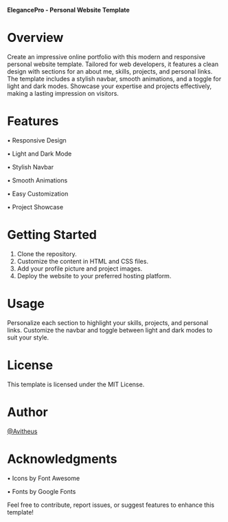 **ElegancePro - Personal Website Template**

# Overview

Create an impressive online portfolio with this modern and responsive personal website template. Tailored for web developers, it features a clean design with sections for an about me, skills, projects, and personal links. The template includes a stylish navbar, smooth animations, and a toggle for light and dark modes. Showcase your expertise and projects effectively, making a lasting impression on visitors.

# Features

• Responsive Design

• Light and Dark Mode

• Stylish Navbar

• Smooth Animations

• Easy Customization

• Project Showcase

# Getting Started

1. Clone the repository.
2. Customize the content in HTML and CSS files.
3. Add your profile picture and project images.
4. Deploy the website to your preferred hosting platform.

# Usage

Personalize each section to highlight your skills, projects, and personal links. Customize the navbar and toggle between light and dark modes to suit your style.

# License

This template is licensed under the MIT License.

# Author

[@Avitheus](https://twitter.com/Avitheus)

# Acknowledgments

• Icons by Font Awesome

• Fonts by Google Fonts

Feel free to contribute, report issues, or suggest features to enhance this template!
